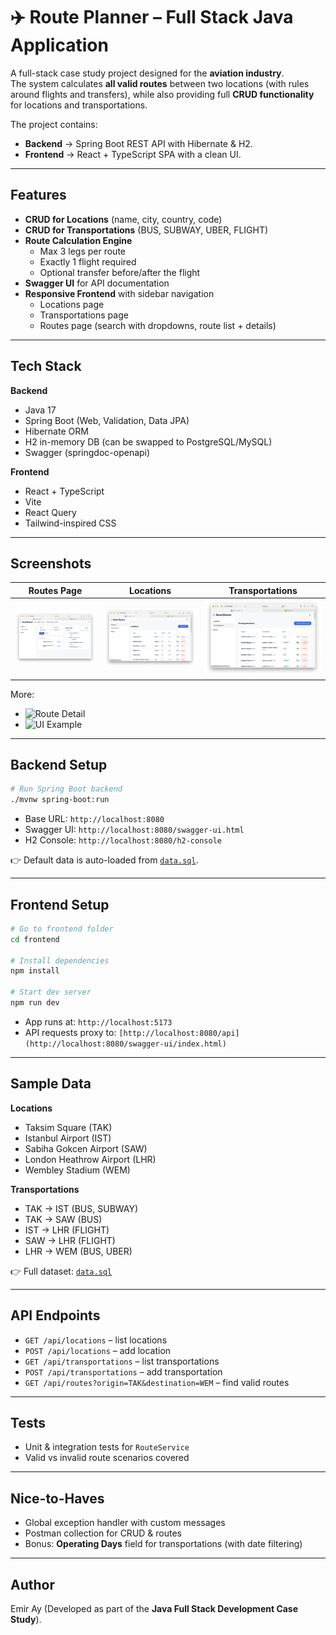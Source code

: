 # ✈️ Route Planner – Full Stack Java Application

A full-stack case study project designed for the **aviation industry**.  
The system calculates **all valid routes** between two locations (with rules around flights and transfers), while also providing full **CRUD functionality** for locations and transportations.  

The project contains:  
- **Backend** → Spring Boot REST API with Hibernate & H2.  
- **Frontend** → React + TypeScript SPA with a clean UI.  

---

## Features
- **CRUD for Locations** (name, city, country, code)  
- **CRUD for Transportations** (BUS, SUBWAY, UBER, FLIGHT)  
- **Route Calculation Engine**  
  - Max 3 legs per route  
  - Exactly 1 flight required  
  - Optional transfer before/after the flight  
- **Swagger UI** for API documentation  
- **Responsive Frontend** with sidebar navigation  
  - Locations page  
  - Transportations page  
  - Routes page (search with dropdowns, route list + details)  

---

## Tech Stack
**Backend**
- Java 17  
- Spring Boot (Web, Validation, Data JPA)  
- Hibernate ORM  
- H2 in-memory DB (can be swapped to PostgreSQL/MySQL)  
- Swagger (springdoc-openapi)  

**Frontend**
- React + TypeScript  
- Vite  
- React Query  
- Tailwind-inspired CSS  

---

## Screenshots
| Routes Page | Locations | Transportations |
|-------------|-----------|-----------------|
| ![Routes](./screenshots/Routes.png) | ![Locations](./screenshots/Locations.png) | ![Transportations](./screenshots/Transportations.png) |

More:
- ![Route Detail](./screenshots/Screenshot%202025-09-18%20at%2002.25.45.png)  
- ![UI Example](./screenshots/Screenshot%202025-09-18%20at%2002.26.19.png)  

---

## Backend Setup
```bash
# Run Spring Boot backend
./mvnw spring-boot:run
```
- Base URL: `http://localhost:8080`  
- Swagger UI: `http://localhost:8080/swagger-ui.html`  
- H2 Console: `http://localhost:8080/h2-console`  

👉 Default data is auto-loaded from [`data.sql`](./src/main/resources/data.sql).

---

## Frontend Setup
```bash
# Go to frontend folder
cd frontend

# Install dependencies
npm install

# Start dev server
npm run dev
```
- App runs at: `http://localhost:5173`  
- API requests proxy to: `[http://localhost:8080/api](http://localhost:8080/swagger-ui/index.html)`

---

## Sample Data
**Locations**
- Taksim Square (TAK)  
- Istanbul Airport (IST)  
- Sabiha Gokcen Airport (SAW)  
- London Heathrow Airport (LHR)  
- Wembley Stadium (WEM)  

**Transportations**
- TAK → IST (BUS, SUBWAY)  
- TAK → SAW (BUS)  
- IST → LHR (FLIGHT)  
- SAW → LHR (FLIGHT)  
- LHR → WEM (BUS, UBER)  

👉 Full dataset: [`data.sql`](./src/main/resources/data.sql)

---

## API Endpoints
- `GET /api/locations` – list locations  
- `POST /api/locations` – add location  
- `GET /api/transportations` – list transportations  
- `POST /api/transportations` – add transportation  
- `GET /api/routes?origin=TAK&destination=WEM` – find valid routes  

---

## Tests
- Unit & integration tests for `RouteService`  
- Valid vs invalid route scenarios covered  

---

## Nice-to-Haves
- Global exception handler with custom messages  
- Postman collection for CRUD & routes  
- Bonus: **Operating Days** field for transportations (with date filtering)  

---

## Author
Emir Ay (Developed as part of the **Java Full Stack Development Case Study**).  
